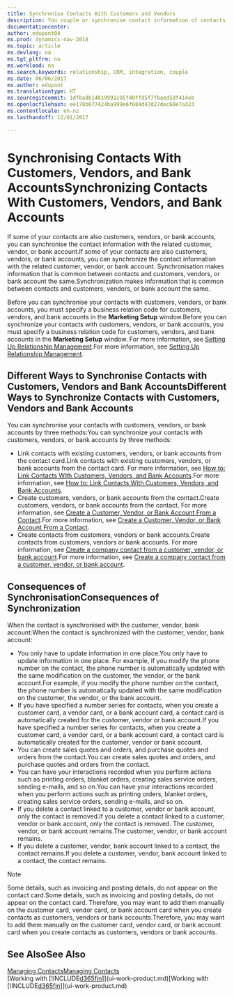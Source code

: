 ```yaml
---
title: Synchronise Contacts With Customers and Vendors
description: You couple or synchronise contact information of contacts who are also customers, vendors, or bank accounts, so you only update information in one place.
documentationcenter: 
author: edupont04
ms.prod: dynamics-nav-2018
ms.topic: article
ms.devlang: na
ms.tgt_pltfrm: na
ms.workload: na
ms.search.keywords: relationship, CRM, integration, couple
ms.date: 06/06/2017
ms.author: edupont
ms.translationtype: HT
ms.sourcegitcommit: 1dfba8b14019991c95f40ffd5f7fbaed5df414eb
ms.openlocfilehash: ee178b677424ba999e6f684d47d27dec60e7a323
ms.contentlocale: en-nz
ms.lasthandoff: 12/01/2017

---
```

# <a name="synchronizing-contacts-with-customers-vendors-and-bank-accounts"></a><span data-ttu-id="a8f2d-103">Synchronising Contacts With Customers, Vendors, and Bank Accounts</span><span class="sxs-lookup"><span data-stu-id="a8f2d-103">Synchronizing Contacts With Customers, Vendors, and Bank Accounts</span></span>
<span data-ttu-id="a8f2d-104">If some of your contacts are also customers, vendors, or bank accounts, you can synchronise the contact information with the related customer, vendor, or bank account.</span><span class="sxs-lookup"><span data-stu-id="a8f2d-104">If some of your contacts are also customers, vendors, or bank accounts, you can synchronize the contact information with the related customer, vendor, or bank account.</span></span> <span data-ttu-id="a8f2d-105">Synchronisation makes information that is common between contacts and customers, vendors, or bank account the same.</span><span class="sxs-lookup"><span data-stu-id="a8f2d-105">Synchronization makes information that is common between contacts and customers, vendors, or bank account the same.</span></span>  

<span data-ttu-id="a8f2d-106">Before you can synchronise your contacts with customers, vendors, or bank accounts, you must specify a business relation code for customers, vendors, and bank accounts in the **Marketing Setup** window.</span><span class="sxs-lookup"><span data-stu-id="a8f2d-106">Before you can synchronize your contacts with customers, vendors, or bank accounts, you must specify a business relation code for customers, vendors, and bank accounts in the **Marketing Setup** window.</span></span> <span data-ttu-id="a8f2d-107">For more information, see [Setting Up Relationship Management](marketing-setup-marketing.md).</span><span class="sxs-lookup"><span data-stu-id="a8f2d-107">For more information, see [Setting Up Relationship Management](marketing-setup-marketing.md).</span></span>

## <a name="different-ways-to-synchronize-contacts-with-customers-vendors-and-bank-accounts"></a><span data-ttu-id="a8f2d-108">Different Ways to Synchronise Contacts with Customers, Vendors and Bank Accounts</span><span class="sxs-lookup"><span data-stu-id="a8f2d-108">Different Ways to Synchronize Contacts with Customers, Vendors and Bank Accounts</span></span>
<span data-ttu-id="a8f2d-109">You can synchronise your contacts with customers, vendors, or bank accounts by three methods:</span><span class="sxs-lookup"><span data-stu-id="a8f2d-109">You can synchronize your contacts with customers, vendors, or bank accounts by three methods:</span></span>

* <span data-ttu-id="a8f2d-110">Link contacts with existing customers, vendors, or bank accounts from the contact card.</span><span class="sxs-lookup"><span data-stu-id="a8f2d-110">Link contacts with existing customers, vendors, or bank accounts from the contact card.</span></span> <span data-ttu-id="a8f2d-111">For more information, see [How to: Link Contacts With Customers, Vendors, and Bank Accounts](marketing-how-link-contact.md).</span><span class="sxs-lookup"><span data-stu-id="a8f2d-111">For more information, see [How to: Link Contacts With Customers, Vendors, and Bank Accounts](marketing-how-link-contact.md).</span></span>
* <span data-ttu-id="a8f2d-112">Create customers, vendors, or bank accounts from the contact.</span><span class="sxs-lookup"><span data-stu-id="a8f2d-112">Create customers, vendors, or bank accounts from the contact.</span></span> <span data-ttu-id="a8f2d-113">For more information, see [Create a Customer, Vendor, or Bank Account From a Contact](marketing-how-create-contacts-new-customers-vendors-bank-accounts.md).</span><span class="sxs-lookup"><span data-stu-id="a8f2d-113">For more information, see [Create a Customer, Vendor, or Bank Account From a Contact](marketing-how-create-contacts-new-customers-vendors-bank-accounts.md).</span></span>
* <span data-ttu-id="a8f2d-114">Create contacts from customers, vendors or bank accounts.</span><span class="sxs-lookup"><span data-stu-id="a8f2d-114">Create contacts from customers, vendors or bank accounts.</span></span> <span data-ttu-id="a8f2d-115">For more information, see [Create a company contact from a customer, vendor, or bank account](marketing-how-create-contact-companies.md).</span><span class="sxs-lookup"><span data-stu-id="a8f2d-115">For more information, see [Create a company contact from a customer, vendor, or bank account](marketing-how-create-contact-companies.md).</span></span>

## <a name="consequences-of-synchronization"></a><span data-ttu-id="a8f2d-116">Consequences of Synchronisation</span><span class="sxs-lookup"><span data-stu-id="a8f2d-116">Consequences of Synchronization</span></span>
<span data-ttu-id="a8f2d-117">When the contact is synchronised with the customer, vendor, bank account:</span><span class="sxs-lookup"><span data-stu-id="a8f2d-117">When the contact is synchronized with the customer, vendor, bank account:</span></span>

* <span data-ttu-id="a8f2d-118">You only have to update information in one place.</span><span class="sxs-lookup"><span data-stu-id="a8f2d-118">You only have to update information in one place.</span></span> <span data-ttu-id="a8f2d-119">For example, if you modify the phone number on the contact, the phone number is automatically updated with the same modification on the customer, the vendor, or the bank account.</span><span class="sxs-lookup"><span data-stu-id="a8f2d-119">For example, if you modify the phone number on the contact, the phone number is automatically updated with the same modification on the customer, the vendor, or the bank account.</span></span>
* <span data-ttu-id="a8f2d-120">If you have specified a number series for contacts, when you create a customer card, a vendor card, or a bank account card, a contact card is automatically created for the customer, vendor or bank account.</span><span class="sxs-lookup"><span data-stu-id="a8f2d-120">If you have specified a number series for contacts, when you create a customer card, a vendor card, or a bank account card, a contact card is automatically created for the customer, vendor or bank account.</span></span>
* <span data-ttu-id="a8f2d-121">You can create sales quotes and orders, and purchase quotes and orders from the contact.</span><span class="sxs-lookup"><span data-stu-id="a8f2d-121">You can create sales quotes and orders, and purchase quotes and orders from the contact.</span></span>
* <span data-ttu-id="a8f2d-122">You can have your interactions recorded when you perform actions such as printing orders, blanket orders, creating sales service orders, sending e-mails, and so on.</span><span class="sxs-lookup"><span data-stu-id="a8f2d-122">You can have your interactions recorded when you perform actions such as printing orders, blanket orders, creating sales service orders, sending e-mails, and so on.</span></span>
* <span data-ttu-id="a8f2d-123">If you delete a contact linked to a customer, vendor or bank account, only the contact is removed.</span><span class="sxs-lookup"><span data-stu-id="a8f2d-123">If you delete a contact linked to a customer, vendor or bank account, only the contact is removed.</span></span> <span data-ttu-id="a8f2d-124">The customer, vendor, or bank account remains.</span><span class="sxs-lookup"><span data-stu-id="a8f2d-124">The customer, vendor, or bank account remains.</span></span>
* <span data-ttu-id="a8f2d-125">If you delete a customer, vendor, bank account linked to a contact, the contact remains.</span><span class="sxs-lookup"><span data-stu-id="a8f2d-125">If you delete a customer, vendor, bank account linked to a contact, the contact remains.</span></span>

> [!NOTE]  
>   <span data-ttu-id="a8f2d-126">Some details, such as invoicing and posting details, do not appear on the contact card.</span><span class="sxs-lookup"><span data-stu-id="a8f2d-126">Some details, such as invoicing and posting details, do not appear on the contact card.</span></span> <span data-ttu-id="a8f2d-127">Therefore, you may want to add them manually on the customer card, vendor card, or bank account card when you create contacts as customers, vendors or bank accounts.</span><span class="sxs-lookup"><span data-stu-id="a8f2d-127">Therefore, you may want to add them manually on the customer card, vendor card, or bank account card when you create contacts as customers, vendors or bank accounts.</span></span>

## <a name="see-also"></a><span data-ttu-id="a8f2d-128">See Also</span><span class="sxs-lookup"><span data-stu-id="a8f2d-128">See Also</span></span>
[<span data-ttu-id="a8f2d-129">Managing Contacts</span><span class="sxs-lookup"><span data-stu-id="a8f2d-129">Managing Contacts</span></span>](marketing-contacts.md)  
<span data-ttu-id="a8f2d-130">[Working with [!INCLUDE[d365fin](includes/d365fin_md.md)]](ui-work-product.md)</span><span class="sxs-lookup"><span data-stu-id="a8f2d-130">[Working with [!INCLUDE[d365fin](includes/d365fin_md.md)]](ui-work-product.md)</span></span>

